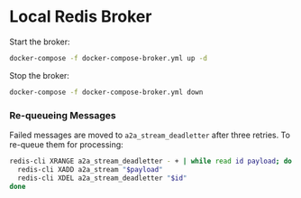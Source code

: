 # Local Redis Broker

Start the broker:

```bash
docker-compose -f docker-compose-broker.yml up -d
```

Stop the broker:

```bash
docker-compose -f docker-compose-broker.yml down
```

### Re-queueing Messages

Failed messages are moved to `a2a_stream_deadletter` after three retries. To
re-queue them for processing:

```bash
redis-cli XRANGE a2a_stream_deadletter - + | while read id payload; do
  redis-cli XADD a2a_stream "$payload"
  redis-cli XDEL a2a_stream_deadletter "$id"
done
```
